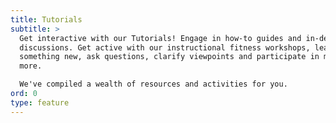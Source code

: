 ```yaml
---
title: Tutorials
subtitle: >
  Get interactive with our Tutorials! Engage in how-to guides and in-depth
  discussions. Get active with our instructional fitness workshops, learn
  something new, ask questions, clarify viewpoints and participate in much
  more. 

  We've compiled a wealth of resources and activities for you. 
ord: 0
type: feature
---
```


